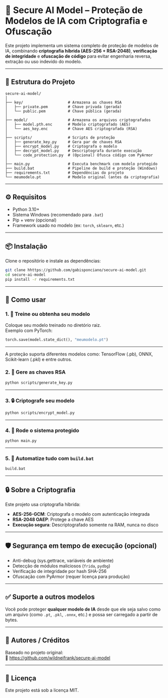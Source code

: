 
# 🔐 Secure AI Model – Proteção de Modelos de IA com Criptografia e Ofuscação

Este projeto implementa um sistema completo de proteção de modelos de IA, combinando **criptografia híbrida (AES-256 + RSA-2048)**, **verificação de integridade** e **ofuscação de código** para evitar engenharia reversa, extração ou uso indevido do modelo.

---

## 📁 Estrutura do Projeto

```
secure-ai-model/
│
├── key/                    # Armazena as chaves RSA
│   ├── private.pem         # Chave privada (gerada)
│   └── public.pem          # Chave pública (gerada)
│
├── model/                  # Armazena os arquivos criptografados
│   ├── model.pth.enc       # Modelo criptografado (AES)
│   └── aes_key.enc         # Chave AES criptografada (RSA)
│
├── scripts/                # Scripts de proteção
│   ├── generate_key.py     # Gera par de chaves RSA
│   ├── encrypt_model.py    # Criptografa o modelo
│   ├── decrypt_model.py    # Descriptografa durante execução
│   └── code_protection.py  # (Opcional) Ofusca código com PyArmor
│
├── main.py                 # Executa benchmark com modelo protegido
├── build.bat               # Pipeline de build e proteção (Windows)
├── requirements.txt        # Dependências do projeto
└── meumodelo.pt            # Modelo original (antes da criptografia)
```

---

## ⚙️ Requisitos

- Python 3.10+
- Sistema Windows (recomendado para `.bat`)
- Pip + venv (opcional)
- Framework usado no modelo (ex: `torch`, `sklearn`, etc.)

---

## 📦 Instalação

Clone o repositório e instale as dependências:

```bash
git clone hhttps://github.com/gabisponciano/secure-ai-model.git
cd secure-ai-model
pip install -r requirements.txt
```

---

## 🚀 Como usar

### 1. 📁 Treine ou obtenha seu modelo

Coloque seu modelo treinado no diretório raiz.  
Exemplo com PyTorch:

```python
torch.save(model.state_dict(), "meumodelo.pt")
```

---

A proteção suporta diferentes modelos como: TensorFlow (.pb), ONNX, Scikit-learn (.pkl) e entre outros.

### 2. 🔐 Gere as chaves RSA

```bash
python scripts/generate_key.py
```

---

### 3. 🔒 Criptografe seu modelo

```bash
python scripts/encrypt_model.py
```

---

### 4. 🧪 Rode o sistema protegido

```bash
python main.py
```

---

### 5. 🤖 Automatize tudo com `build.bat`

```bash
build.bat
```

---

## 🔒 Sobre a Criptografia

Este projeto usa criptografia híbrida:

- **AES-256-GCM**: Criptografa o modelo com autenticação integrada
- **RSA-2048 OAEP**: Protege a chave AES
- **Execução segura**: Descriptografado somente na RAM, nunca no disco

---

## 🛡️ Segurança em tempo de execução (opcional)

- Anti-debug (sys.gettrace, variáveis de ambiente)
- Detecção de módulos maliciosos (`frida`, `pydbg`)
- Verificação de integridade por hash SHA-256
- Ofuscação com PyArmor (requer licença para produção)

---

## ✅ Suporte a outros modelos

Você pode proteger **qualquer modelo de IA** desde que ele seja salvo como um arquivo (como `.pt`, `.pkl`, `.onnx`, etc.) e possa ser carregado a partir de bytes.

---

## 🧠 Autores / Créditos

Baseado no projeto original:  
🔗 https://github.com/wildneifrank/secure-ai-model

---

## 📜 Licença

Este projeto está sob a licença MIT.

